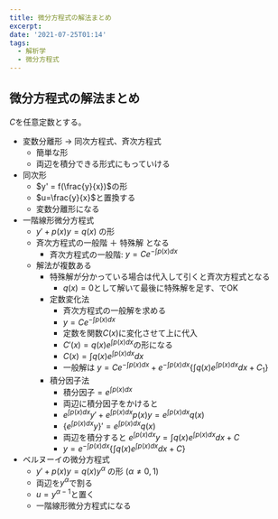 ```yaml
---
title: 微分方程式の解法まとめ 
excerpt: 
date: '2021-07-25T01:14'
tags:
  - 解析学
  - 微分方程式
---
```


## 微分方程式の解法まとめ


$C$を任意定数とする。

- 変数分離形 → 同次方程式、斉次方程式
  - 簡単な形
  - 両辺を積分できる形式にもっていける
- 同次形
  - $y' = f(\frac{y}{x})$の形
  - $u=\frac{y}{x}$と置換する
  - 変数分離形になる
- 一階線形微分方程式
  - $y' + p(x)y = q(x)$ の形
  - 斉次方程式の一般階 ＋ 特殊解 となる
    - 斉次方程式の一般階: $y = Ce^{-\int p(x)dx}$
  - 解法が複数ある
    - 特殊解が分かっている場合は代入して引くと斉次方程式となる
      - $q(x)=0$として解いて最後に特殊解を足す、でOK
    - 定数変化法
      - 斉次方程式の一般解を求める
      - $y = Ce^{-\int p(x)dx}$
      - 定数を関数$C(x)$に変化させて上に代入
      - $C'(x) = q(x)e^{\int p(x)dx}$の形になる
      - $C(x) = \int q(x) e^{\int p(x)dx}dx$
      - 一般解は $y = Ce^{-\int p(x) dx} + e^{-\int p(x)dx}\{\int q(x)e^{\int p(x)dx}dx + C_1\}$
    - 積分因子法
      - 積分因子$=e^{\int p(x)dx}$
      - 両辺に積分因子をかけると
      - $e^{\int p(x)dx}y' + e^{\int p(x)dx}p(x)y = e^{\int p(x)dx} q(x)$
      - $\{e^{\int p(x)dx}y\}' = e^{\int p(x)dx}q(x)$
      - 両辺を積分すると $e^{\int p(x)dx}y = \int q(x)e^{\int p(x)dx}dx + C$
      - $y = e^{-\int p(x)dx}\{\int q(x)e^{\int p(x)dx}dx + C\}$
- ベルヌーイの微分方程式
  - $y' + p(x)y = q(x)y^\alpha$ の形 ($\alpha \neq 0,1$)
  - 両辺を$y^\alpha$で割る
  - $u = y^{\alpha-1}$と置く
  - 一階線形微分方程式になる